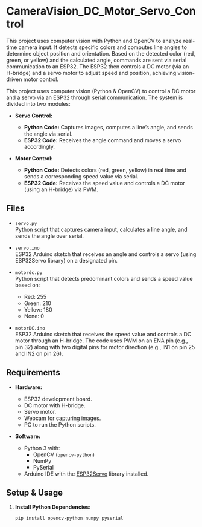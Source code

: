 # CameraVision_DC_Motor_Servo_Control
 This project uses computer vision with Python and OpenCV to analyze real-time camera input. It detects specific colors and computes line angles to determine object position and orientation. Based on the detected color (red, green, or yellow) and the calculated angle, commands are sent via serial communication to an ESP32. The ESP32 then controls a DC motor (via an H-bridge) and a servo motor to adjust speed and position, achieving vision-driven motor control.

This project uses computer vision (Python & OpenCV) to control a DC motor and a servo via an ESP32 through serial communication. The system is divided into two modules:

- **Servo Control:**  
  - **Python Code:** Captures images, computes a line’s angle, and sends the angle via serial.  
  - **ESP32 Code:** Receives the angle command and moves a servo accordingly.

- **Motor Control:**  
  - **Python Code:** Detects colors (red, green, yellow) in real time and sends a corresponding speed value via serial.  
  - **ESP32 Code:** Receives the speed value and controls a DC motor (using an H-bridge) via PWM.

## Files

- `servo.py`  
  Python script that captures camera input, calculates a line angle, and sends the angle over serial.

- `servo.ino`  
  ESP32 Arduino sketch that receives an angle and controls a servo (using ESP32Servo library) on a designated pin.

- `motordc.py`  
  Python script that detects predominant colors and sends a speed value based on:  
  - Red: 255  
  - Green: 210  
  - Yellow: 180  
  - None: 0

- `motorDC.ino`  
  ESP32 Arduino sketch that receives the speed value and controls a DC motor through an H-bridge. The code uses PWM on an ENA pin (e.g., pin 32) along with two digital pins for motor direction (e.g., IN1 on pin 25 and IN2 on pin 26).

## Requirements

- **Hardware:**
  - ESP32 development board.
  - DC motor with H-bridge.
  - Servo motor.
  - Webcam for capturing images.
  - PC to run the Python scripts.

- **Software:**
  - Python 3 with:
    - OpenCV (`opencv-python`)
    - NumPy
    - PySerial
  - Arduino IDE with the [ESP32Servo](https://github.com/madhephaestus/ESP32Servo) library installed.

## Setup & Usage

1. **Install Python Dependencies:**
   ```bash
   pip install opencv-python numpy pyserial
